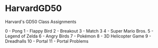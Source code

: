 # HarvardGD50
Harvard's GD50 Class Assignments

0 - Pong
1 - Flappy Bird
2 - Breakout
3 - Match 3
4 - Super Mario Bros.
5 - Legend of Zelda
6 - Angry Birds
7 - Pokémon
8 - 3D Helicopter Game
9 - Dreadhalls
10 - Portal
11 - Portal Problems
